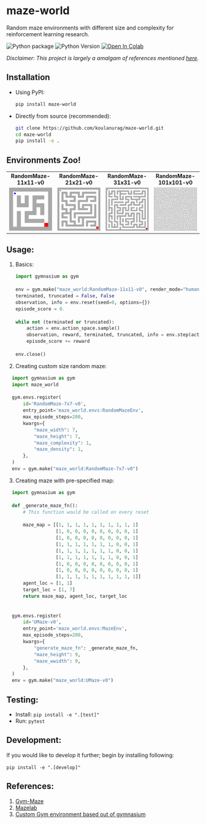 # maze-world

Random maze environments with different size and complexity for reinforcement learning research.

![Python package](https://github.com/koulanurag/maze-world/workflows/Python%20package/badge.svg)
![Python Version](https://img.shields.io/pypi/pyversions/maze-world)
[![Open In Colab](https://colab.research.google.com/assets/colab-badge.svg)](https://colab.research.google.com/github/koulanurag/maze-world/blob/main/examples/colab_example.ipynb)


_Disclaimer: This project is largely a amalgam of references mentioned <a href=#references>here</a>._

## Installation

- Using PyPI:
   ```bash
   pip install maze-world
   ```

- Directly from source (recommended):
   ```bash
   git clone https://github.com/koulanurag/maze-world.git
   cd maze-world
   pip install -e .
   ```
## Environments Zoo!

<div style="text-align:center;">
  <table>
    <tr>
      <td><b>RandomMaze-11x11-v0</b></td>
      <td><b>RandomMaze-21x21-v0</b></td>
      <td><b>RandomMaze-31x31-v0</b></td>
      <td><b>RandomMaze-101x101-v0</b></td>
    </tr>
    <tr>
      <td><img src="docs/source/_static/gifs/RandomMaze-11x11-v0.gif" alt="RandomMAze-11x11-v0.gif" width="200"/></td>
      <td><img src="docs/source/_static/gifs/RandomMaze-21x21-v0.gif" alt="RandomMAze-21x21-v0.gif" width="200"/></td>
      <td><img src="docs/source/_static/gifs/RandomMaze-31x31-v0.gif" alt="RandomMAze-11x11-v0.gif" width="200"/></td>
      <td><img src="docs/source/_static/gifs/RandomMaze-101x101-v0.gif" alt="RandomMAze-21x21-v0.gif" width="200"/></td>
    </tr>
  </table>
</div>

## Usage:

1. Basics:

    ```python
    import gymnasium as gym
    
    env = gym.make("maze_world:RandomMaze-11x11-v0", render_mode="human")
    terminated, truncated = False, False
    observation, info = env.reset(seed=0, options={})
    episode_score = 0.
   
    while not (terminated or truncated):
        action = env.action_space.sample()
        observation, reward, terminated, truncated, info = env.step(action)
        episode_score += reward
   
    env.close()
    ```
2. Creating custom size random maze:

  ```python
    import gymnasium as gym
    import maze_world
    
    gym.envs.register(
        id='RandomMaze-7x7-v0',
        entry_point='maze_world.envs:RandomMazeEnv',
        max_episode_steps=200,
        kwargs={
            "maze_width": 7,
            "maze_height": 7,
            "maze_complexity": 1,
            "maze_density": 1,
        },
    )
    env = gym.make("maze_world:RandomMaze-7x7-v0")
  ```
3. Creating maze with pre-specified map:

  ```python
    import gymnasium as gym

    def _generate_maze_fn():
        # This function would be called on every reset
    
        maze_map = [[1, 1, 1, 1, 1, 1, 1, 1, 1, 1]
                    [1, 0, 0, 0, 0, 0, 0, 0, 0, 1]
                    [1, 0, 0, 0, 0, 0, 0, 0, 0, 1]
                    [1, 1, 1, 1, 1, 1, 1, 0, 0, 1]
                    [1, 1, 1, 1, 1, 1, 1, 0, 0, 1]
                    [1, 1, 1, 1, 1, 1, 1, 0, 0, 1]
                    [1, 0, 0, 0, 0, 0, 0, 0, 0, 1]
                    [1, 0, 0, 0, 0, 0, 0, 0, 0, 1]
                    [1, 1, 1, 1, 1, 1, 1, 1, 1, 1]]
        agent_loc = [1, 1]
        target_loc = [1, 7]
        return maze_map, agent_loc, target_loc


    gym.envs.register(
        id='UMaze-v0',
        entry_point='maze_world.envs:MazeEnv',
        max_episode_steps=200,
        kwargs={
            "generate_maze_fn": _generate_maze_fn,
            "maze_height": 9,
            "maze_wwidth": 9,
        },
    )
    env = gym.make("maze_world:UMaze-v0")
  ```
## Testing:

- Install: ```pip install -e ".[test]" ```
- Run: ```pytest```

## Development:

If you would like to develop it further; begin by installing following:

```pip install -e ".[develop]" ```

## References:
1. [Gym-Maze](https://github.com/MattChanTK/gym-maze)
2. [Mazelab](https://github.com/zuoxingdong/mazelab)
3. [Custom Gym environment based out of gymnasium](https://gymnasium.farama.org/tutorials/gymnasium_basics/environment_creation/)